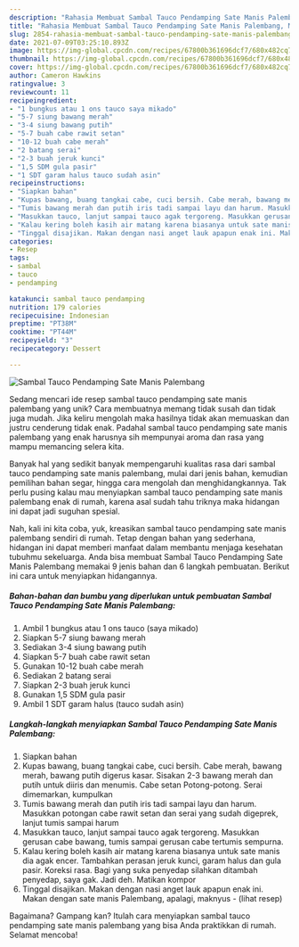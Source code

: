 ```yaml
---
description: "Rahasia Membuat Sambal Tauco Pendamping Sate Manis Palembang, Menggugah Selera"
title: "Rahasia Membuat Sambal Tauco Pendamping Sate Manis Palembang, Menggugah Selera"
slug: 2854-rahasia-membuat-sambal-tauco-pendamping-sate-manis-palembang-menggugah-selera
date: 2021-07-09T03:25:10.893Z
image: https://img-global.cpcdn.com/recipes/67800b361696dcf7/680x482cq70/sambal-tauco-pendamping-sate-manis-palembang-foto-resep-utama.jpg
thumbnail: https://img-global.cpcdn.com/recipes/67800b361696dcf7/680x482cq70/sambal-tauco-pendamping-sate-manis-palembang-foto-resep-utama.jpg
cover: https://img-global.cpcdn.com/recipes/67800b361696dcf7/680x482cq70/sambal-tauco-pendamping-sate-manis-palembang-foto-resep-utama.jpg
author: Cameron Hawkins
ratingvalue: 3
reviewcount: 11
recipeingredient:
- "1 bungkus atau 1 ons tauco saya mikado"
- "5-7 siung bawang merah"
- "3-4 siung bawang putih"
- "5-7 buah cabe rawit setan"
- "10-12 buah cabe merah"
- "2 batang serai"
- "2-3 buah jeruk kunci"
- "1,5 SDM gula pasir"
- "1 SDT garam halus tauco sudah asin"
recipeinstructions:
- "Siapkan bahan"
- "Kupas bawang, buang tangkai cabe, cuci bersih. Cabe merah, bawang merah, bawang putih digerus kasar. Sisakan 2-3 bawang merah dan putih untuk diiris dan menumis. Cabe setan Potong-potong. Serai dimemarkan, kumpulkan"
- "Tumis bawang merah dan putih iris tadi sampai layu dan harum. Masukkan potongan cabe rawit setan dan serai yang sudah digeprek, lanjut tumis sampai harum"
- "Masukkan tauco, lanjut sampai tauco agak tergoreng. Masukkan gerusan cabe bawang, tumis sampai gerusan cabe tertumis sempurna."
- "Kalau kering boleh kasih air matang karena biasanya untuk sate manis dia agak encer. Tambahkan perasan jeruk kunci, garam halus dan gula pasir. Koreksi rasa. Bagi yang suka penyedap silahkan ditambah penyedap, saya gak. Jadi deh. Matikan kompor"
- "Tinggal disajikan. Makan dengan nasi anget lauk apapun enak ini. Makan dengan sate manis Palembang, apalagi, maknyus           (lihat resep)"
categories:
- Resep
tags:
- sambal
- tauco
- pendamping

katakunci: sambal tauco pendamping 
nutrition: 179 calories
recipecuisine: Indonesian
preptime: "PT38M"
cooktime: "PT44M"
recipeyield: "3"
recipecategory: Dessert

---
```



![Sambal Tauco Pendamping Sate Manis Palembang](https://img-global.cpcdn.com/recipes/67800b361696dcf7/680x482cq70/sambal-tauco-pendamping-sate-manis-palembang-foto-resep-utama.jpg)

Sedang mencari ide resep sambal tauco pendamping sate manis palembang yang unik? Cara membuatnya memang tidak susah dan tidak juga mudah. Jika keliru mengolah maka hasilnya tidak akan memuaskan dan justru cenderung tidak enak. Padahal sambal tauco pendamping sate manis palembang yang enak harusnya sih mempunyai aroma dan rasa yang mampu memancing selera kita.

Banyak hal yang sedikit banyak mempengaruhi kualitas rasa dari sambal tauco pendamping sate manis palembang, mulai dari jenis bahan, kemudian pemilihan bahan segar, hingga cara mengolah dan menghidangkannya. Tak perlu pusing kalau mau menyiapkan sambal tauco pendamping sate manis palembang enak di rumah, karena asal sudah tahu triknya maka hidangan ini dapat jadi suguhan spesial.




Nah, kali ini kita coba, yuk, kreasikan sambal tauco pendamping sate manis palembang sendiri di rumah. Tetap dengan bahan yang sederhana, hidangan ini dapat memberi manfaat dalam membantu menjaga kesehatan tubuhmu sekeluarga. Anda bisa membuat Sambal Tauco Pendamping Sate Manis Palembang memakai 9 jenis bahan dan 6 langkah pembuatan. Berikut ini cara untuk menyiapkan hidangannya.

<!--inarticleads1-->

##### Bahan-bahan dan bumbu yang diperlukan untuk pembuatan Sambal Tauco Pendamping Sate Manis Palembang:

1. Ambil 1 bungkus atau 1 ons tauco (saya mikado)
1. Siapkan 5-7 siung bawang merah
1. Sediakan 3-4 siung bawang putih
1. Siapkan 5-7 buah cabe rawit setan
1. Gunakan 10-12 buah cabe merah
1. Sediakan 2 batang serai
1. Siapkan 2-3 buah jeruk kunci
1. Gunakan 1,5 SDM gula pasir
1. Ambil 1 SDT garam halus (tauco sudah asin)




<!--inarticleads2-->

##### Langkah-langkah menyiapkan Sambal Tauco Pendamping Sate Manis Palembang:

1. Siapkan bahan
1. Kupas bawang, buang tangkai cabe, cuci bersih. Cabe merah, bawang merah, bawang putih digerus kasar. Sisakan 2-3 bawang merah dan putih untuk diiris dan menumis. Cabe setan Potong-potong. Serai dimemarkan, kumpulkan
1. Tumis bawang merah dan putih iris tadi sampai layu dan harum. Masukkan potongan cabe rawit setan dan serai yang sudah digeprek, lanjut tumis sampai harum
1. Masukkan tauco, lanjut sampai tauco agak tergoreng. Masukkan gerusan cabe bawang, tumis sampai gerusan cabe tertumis sempurna.
1. Kalau kering boleh kasih air matang karena biasanya untuk sate manis dia agak encer. Tambahkan perasan jeruk kunci, garam halus dan gula pasir. Koreksi rasa. Bagi yang suka penyedap silahkan ditambah penyedap, saya gak. Jadi deh. Matikan kompor
1. Tinggal disajikan. Makan dengan nasi anget lauk apapun enak ini. Makan dengan sate manis Palembang, apalagi, maknyus -           (lihat resep)




Bagaimana? Gampang kan? Itulah cara menyiapkan sambal tauco pendamping sate manis palembang yang bisa Anda praktikkan di rumah. Selamat mencoba!
